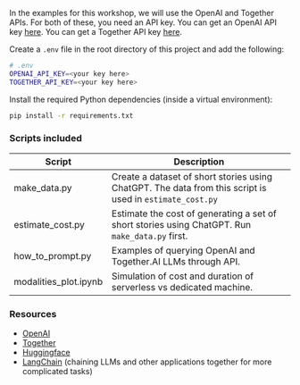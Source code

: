 In the examples for this workshop, we will use the OpenAI and Together APIs.
For both of these, you need an API key. You can get an OpenAI API key
[here](https://platform.openai.com/). You can get a Together API key
[here](https://api.together.xyz/).

Create a `.env` file in the root directory of this project and add the
following:

```bash
# .env
OPENAI_API_KEY=<your key here>
TOGETHER_API_KEY=<your key here>
```

Install the required Python dependencies (inside a virtual environment):

```bash
pip install -r requirements.txt
```

### Scripts included

| Script                | Description                                                                                              |
| --------------------- | -------------------------------------------------------------------------------------------------------- |
| make_data.py          | Create a dataset of short stories using ChatGPT. The data from this script is used in `estimate_cost.py` |
| estimate_cost.py      | Estimate the cost of generating a set of short stories using ChatGPT. Run `make_data.py` first.          |
| how_to_prompt.py      | Examples of querying OpenAI and Together.AI LLMs through API.                                            |
| modalities_plot.ipynb | Simulation of cost and duration of serverless vs dedicated machine.                                      |

### Resources

- [OpenAI](https://openai.com/)
- [Together](https://together.ai/)
- [Huggingface](https://huggingface.co/)
- [LangChain](https://python.langchain.com/docs/get_started/introduction) (chaining LLMs and other applications together for more complicated tasks)
